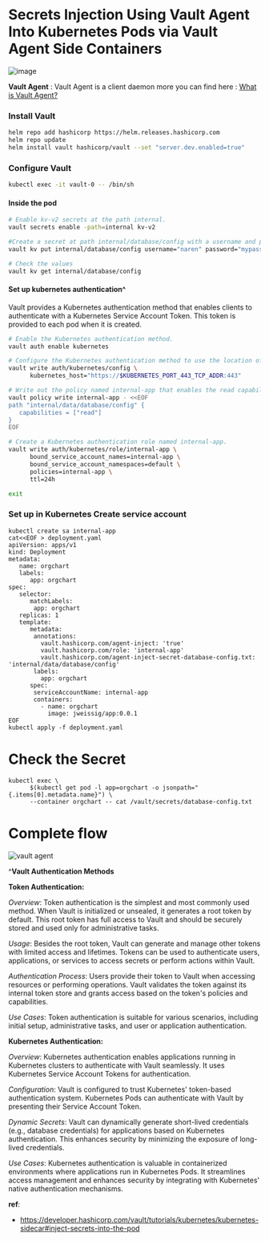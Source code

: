 # Secrets Injection Using Vault Agent Into Kubernetes Pods via Vault Agent Side Containers

![image](https://github.com/naren4b/nks/assets/3488520/9353da4b-a21d-467d-831a-f0a9ebd612c2)

**Vault Agent** : Vault Agent is a client daemon more you can find here : [What is Vault Agent?](https://developer.hashicorp.com/vault/docs/agent-and-proxy/agent)


### Install Vault 
```bash
helm repo add hashicorp https://helm.releases.hashicorp.com
helm repo update
helm install vault hashicorp/vault --set "server.dev.enabled=true"
```
### Configure Vault 
```bash
kubectl exec -it vault-0 -- /bin/sh
```
#### Inside the pod 
```bash
# Enable kv-v2 secrets at the path internal.
vault secrets enable -path=internal kv-v2

#Create a secret at path internal/database/config with a username and password.
vault kv put internal/database/config username="naren" password="mypassword"

# Check the values
vault kv get internal/database/config

```
#### Set up kubernetes authentication^
Vault provides a Kubernetes authentication method that enables clients to authenticate with a Kubernetes Service Account Token. This token is provided to each pod when it is created.

```bash
# Enable the Kubernetes authentication method.
vault auth enable kubernetes

# Configure the Kubernetes authentication method to use the location of the Kubernetes API. (when running inside the cluster)
vault write auth/kubernetes/config \
      kubernetes_host="https://$KUBERNETES_PORT_443_TCP_ADDR:443"

# Write out the policy named internal-app that enables the read capability for secrets at path internal/data/database/config.
vault policy write internal-app - <<EOF
path "internal/data/database/config" {
   capabilities = ["read"]
}
EOF

# Create a Kubernetes authentication role named internal-app.
vault write auth/kubernetes/role/internal-app \
      bound_service_account_names=internal-app \
      bound_service_account_namespaces=default \
      policies=internal-app \
      ttl=24h

exit
```
### Set up in Kubernetes Create service account
```
kubectl create sa internal-app
cat<<EOF > deployment.yaml
apiVersion: apps/v1
kind: Deployment
metadata:
   name: orgchart
   labels:
      app: orgchart
spec:
   selector:
      matchLabels:
       app: orgchart
   replicas: 1
   template:
      metadata:
       annotations:
         vault.hashicorp.com/agent-inject: 'true'
         vault.hashicorp.com/role: 'internal-app'
         vault.hashicorp.com/agent-inject-secret-database-config.txt: 'internal/data/database/config'
       labels:
         app: orgchart
      spec:
       serviceAccountName: internal-app
       containers:
         - name: orgchart
           image: jweissig/app:0.0.1
EOF
kubectl apply -f deployment.yaml
```

# Check the Secret 
```
kubectl exec \
      $(kubectl get pod -l app=orgchart -o jsonpath="{.items[0].metadata.name}") \
      --container orgchart -- cat /vault/secrets/database-config.txt
```
# Complete flow 

![vault agent](https://developer.hashicorp.com/_next/image?url=https%3A%2F%2Fcontent.hashicorp.com%2Fapi%2Fassets%3Fproduct%3Dvault%26version%3Drefs%252Fheads%252Frelease%252F1.16.x%26asset%3Dwebsite%252Fpublic%252Fimg%252Fvault-agent-workflow.png%26width%3D1110%26height%3D520&w=3840&q=75)



^**Vault Authentication Methods**

**Token Authentication:**

_Overview_: Token authentication is the simplest and most commonly used method. When Vault is initialized or unsealed, it generates a root token by default. This root token has full access to Vault and should be securely stored and used only for administrative tasks.

_Usage_: Besides the root token, Vault can generate and manage other tokens with limited access and lifetimes. Tokens can be used to authenticate users, applications, or services to access secrets or perform actions within Vault.

_Authentication Process_: Users provide their token to Vault when accessing resources or performing operations. Vault validates the token against its internal token store and grants access based on the token's policies and capabilities.

_Use Cases_: Token authentication is suitable for various scenarios, including initial setup, administrative tasks, and user or application authentication.

**Kubernetes Authentication:**

_Overview_: Kubernetes authentication enables applications running in Kubernetes clusters to authenticate with Vault seamlessly. It uses Kubernetes Service Account Tokens for authentication.

_Configuration_: Vault is configured to trust Kubernetes' token-based authentication system. Kubernetes Pods can authenticate with Vault by presenting their Service Account Token.

_Dynamic Secrets_: Vault can dynamically generate short-lived credentials (e.g., database credentials) for applications based on Kubernetes authentication. This enhances security by minimizing the exposure of long-lived credentials.

_Use Cases_: Kubernetes authentication is valuable in containerized environments where applications run in Kubernetes Pods. It streamlines access management and enhances security by integrating with Kubernetes' native authentication mechanisms.

**ref**:
 
 - https://developer.hashicorp.com/vault/tutorials/kubernetes/kubernetes-sidecar#inject-secrets-into-the-pod
